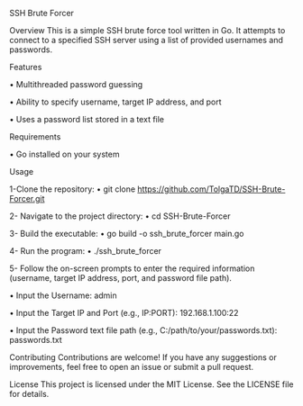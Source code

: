 SSH Brute Forcer

Overview
This is a simple SSH brute force tool written in Go. It attempts to connect to a specified SSH server using a list of provided usernames and passwords.

Features

•	Multithreaded password guessing

•	Ability to specify username, target IP address, and port

•	Uses a password list stored in a text file

Requirements

•	Go installed on your system

Usage

1-Clone the repository:
•	git clone https://github.com/TolgaTD/SSH-Brute-Forcer.git

2- Navigate to the project directory:
•	cd SSH-Brute-Forcer

3- Build the executable:
•	go build -o ssh_brute_forcer main.go

4- Run the program:
•	./ssh_brute_forcer

5- Follow the on-screen prompts to enter the required information (username, target IP address, port, and password file path).

•	Input the Username: admin

•	Input the Target IP and Port (e.g., IP:PORT): 192.168.1.100:22

•	Input the Password text file path (e.g., C:/path/to/your/passwords.txt): passwords.txt


Contributing
Contributions are welcome! If you have any suggestions or improvements, feel free to open an issue or submit a pull request.

License
This project is licensed under the MIT License. See the LICENSE file for details.

